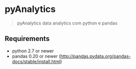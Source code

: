 # pyAnalytics

> pyAnalytics data analytics com python e pandas

## Requirements

- python 2.7 or newer
- pandas 0.20 or newer (http://pandas.pydata.org/pandas-docs/stable/install.html)

